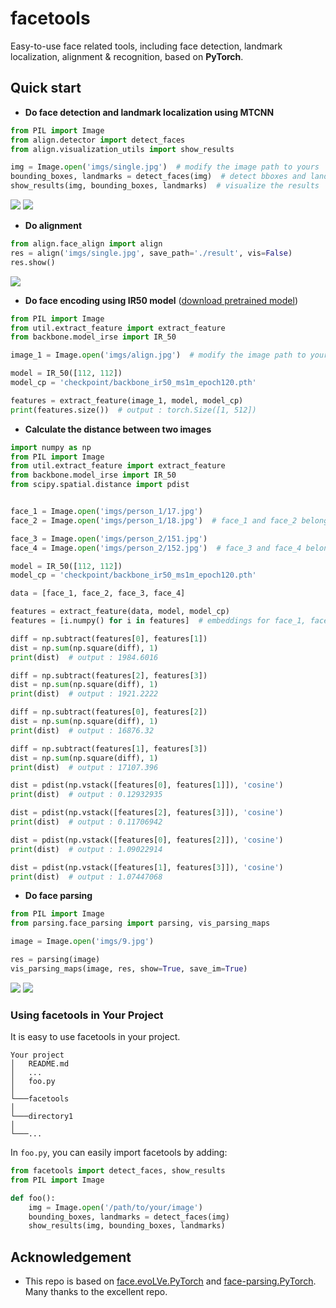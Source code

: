 # facetools
Easy-to-use face related tools, including face detection, landmark localization, alignment &amp; recognition, based on **PyTorch**.

## Quick start
* **Do face detection and landmark localization  using MTCNN**
```python
from PIL import Image
from align.detector import detect_faces
from align.visualization_utils import show_results

img = Image.open('imgs/single.jpg')  # modify the image path to yours
bounding_boxes, landmarks = detect_faces(img)  # detect bboxes and landmarks for all faces in the image
show_results(img, bounding_boxes, landmarks)  # visualize the results
```
![](imgs/single.jpg)   ![](imgs/detect_landmark.png)

* **Do alignment**
```python
from align.face_align import align
res = align('imgs/single.jpg', save_path='./result', vis=False)
res.show()
```
![](imgs/align.jpg)

* **Do face encoding using IR50 model** ([download pretrained model](https://pan.baidu.com/s/1L8yOF1oZf6JHfeY9iN59Mg#list/path=%2F))
```python
from PIL import Image
from util.extract_feature import extract_feature
from backbone.model_irse import IR_50

image_1 = Image.open('imgs/align.jpg')  # modify the image path to yours

model = IR_50([112, 112])
model_cp = 'checkpoint/backbone_ir50_ms1m_epoch120.pth'

features = extract_feature(image_1, model, model_cp)
print(features.size())  # output : torch.Size([1, 512])

```

* **Calculate the distance between two images**
```python
import numpy as np
from PIL import Image
from util.extract_feature import extract_feature
from backbone.model_irse import IR_50
from scipy.spatial.distance import pdist


face_1 = Image.open('imgs/person_1/17.jpg')
face_2 = Image.open('imgs/person_1/18.jpg')  # face_1 and face_2 belong to the same one

face_3 = Image.open('imgs/person_2/151.jpg')
face_4 = Image.open('imgs/person_2/152.jpg')  # face_3 and face_4 belong to the same one

model = IR_50([112, 112])
model_cp = 'checkpoint/backbone_ir50_ms1m_epoch120.pth'

data = [face_1, face_2, face_3, face_4]

features = extract_feature(data, model, model_cp)
features = [i.numpy() for i in features]  # embeddings for face_1, face_2, face_3 and face_4

diff = np.subtract(features[0], features[1])
dist = np.sum(np.square(diff), 1)
print(dist)  # output : 1984.6016

diff = np.subtract(features[2], features[3])
dist = np.sum(np.square(diff), 1)
print(dist)  # output : 1921.2222

diff = np.subtract(features[0], features[2])
dist = np.sum(np.square(diff), 1)
print(dist)  # output : 16876.32

diff = np.subtract(features[1], features[3])
dist = np.sum(np.square(diff), 1)
print(dist)  # output : 17107.396

dist = pdist(np.vstack([features[0], features[1]]), 'cosine')
print(dist)  # output : 0.12932935

dist = pdist(np.vstack([features[2], features[3]]), 'cosine')
print(dist)  # output : 0.11706942

dist = pdist(np.vstack([features[0], features[2]]), 'cosine')
print(dist)  # output : 1.09022914

dist = pdist(np.vstack([features[1], features[3]]), 'cosine')
print(dist)  # output : 1.07447068
```

* **Do face parsing**
```python
from PIL import Image
from parsing.face_parsing import parsing, vis_parsing_maps

image = Image.open('imgs/9.jpg')

res = parsing(image)
vis_parsing_maps(image, res, show=True, save_im=True)
```
![](imgs/9.jpg) ![](imgs/parsing.jpg)

### Using facetools in Your Project
It is easy to use facetools in your project.
```
Your project
│   README.md
│   ...
│   foo.py
│
└───facetools
│
└───directory1
│   
└───...
```

In `foo.py`, you can easily import facetools by adding:
```python
from facetools import detect_faces, show_results
from PIL import Image

def foo():
    img = Image.open('/path/to/your/image') 
    bounding_boxes, landmarks = detect_faces(img) 
    show_results(img, bounding_boxes, landmarks) 
```

## Acknowledgement
- This repo is based on [face.evoLVe.PyTorch](https://github.com/ZhaoJ9014/face.evoLVe.PyTorch) and [face-parsing.PyTorch](https://github.com/zllrunning/face-parsing.PyTorch). Many thanks to the excellent repo.










